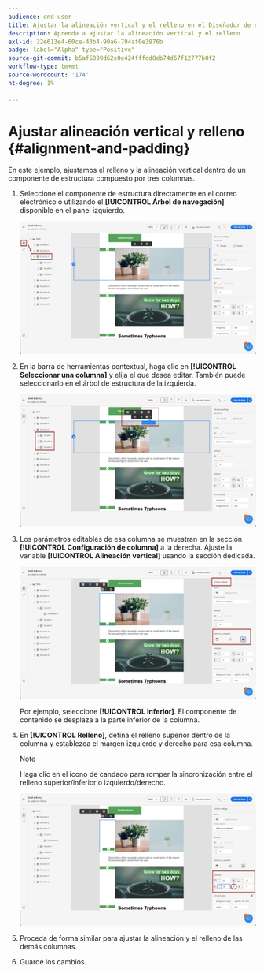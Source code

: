 ```yaml
---
audience: end-user
title: Ajustar la alineación vertical y el relleno en el Diseñador de correo electrónico
description: Aprenda a ajustar la alineación vertical y el relleno
exl-id: 32e613e4-60ce-43b4-90a6-794af0e3976b
badge: label="Alpha" type="Positive"
source-git-commit: b5af5099d62e0e424fffdd8eb74d67f12777b0f2
workflow-type: tm+mt
source-wordcount: '174'
ht-degree: 1%

---
```



# Ajustar alineación vertical y relleno {#alignment-and-padding}

En este ejemplo, ajustamos el relleno y la alineación vertical dentro de un componente de estructura compuesto por tres columnas.

1. Seleccione el componente de estructura directamente en el correo electrónico o utilizando el **[!UICONTROL Árbol de navegación]** disponible en el panel izquierdo.

   ![](assets/alignment_1.png)

1. En la barra de herramientas contextual, haga clic en **[!UICONTROL Seleccionar una columna]** y elija el que desea editar. También puede seleccionarlo en el árbol de estructura de la izquierda.

   ![](assets/alignment_2.png)

1. Los parámetros editables de esa columna se muestran en la sección **[!UICONTROL Configuración de columna]** a la derecha. Ajuste la variable **[!UICONTROL Alineación vertical]** usando la sección dedicada.

   ![](assets/alignment_3.png)

   Por ejemplo, seleccione **[!UICONTROL Inferior]**. El componente de contenido se desplaza a la parte inferior de la columna.

1. En **[!UICONTROL Relleno]**, defina el relleno superior dentro de la columna y establezca el margen izquierdo y derecho para esa columna.

   >[!NOTE]
   >
   >Haga clic en el icono de candado para romper la sincronización entre el relleno superior/inferior o izquierdo/derecho.

   ![](assets/alignment_4.png)

1. Proceda de forma similar para ajustar la alineación y el relleno de las demás columnas.

1. Guarde los cambios.
